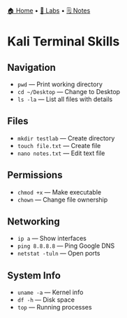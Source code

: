 [🏠 Home](../README.md) • [🧪 Labs](../labs/README.md) • [🗒️ Notes](../notes/README.md)

# Kali Terminal Skills

## Navigation
- `pwd` — Print working directory
- `cd ~/Desktop` — Change to Desktop
- `ls -la` — List all files with details

## Files
- `mkdir testlab` — Create directory
- `touch file.txt` — Create file
- `nano notes.txt` — Edit text file

## Permissions
- `chmod +x` — Make executable
- `chown` — Change file ownership

## Networking
- `ip a` — Show interfaces
- `ping 8.8.8.8` — Ping Google DNS
- `netstat -tuln` — Open ports

## System Info
- `uname -a` — Kernel info
- `df -h` — Disk space
- `top` — Running processes
